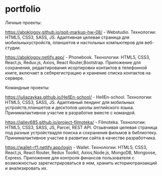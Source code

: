 # portfolio

Личные проекты:

https://aboklogov.github.io/goit-markup-hw-08/ - Webstudio.
Технологии: HTML5, CSS3, SASS, JS.
Адаптивная целевая страница для мобильныхустройств, планшетов и настольных компьютеров для веб-студии.

https://aboklogov.netlify.app/ - Phonebook.
Технологии: HTML5, CSS3, React.js, Redux.js, Axios, React Router,Bootstrap.
Приложение для сохранения, редактирования исортировки контактов в телефонной книге, включает в себярегистрацию и хранение списка контактов на сервере.

Командные проекты:

https://juliazaykas.github.io/HellEn-school/ - HellEn-school.
Технологии: HTML5, CSS3, SASS, JS.
Адаптивный лендинг для мобильных устройств,планшетов и десктопов школы английского языка. Принималактивное участие в разработке вместе с командой.

https://ialiev685.github.io/project-filmoteka/ - Filmoteka.
Технологии: HTML5, CSS3, SASS, JS, Parcel, REST API.
Отзывчивая целевая страница под разные устройствадля поиска и сохранения фильмов в библиотеку. Принималактивное участие в развитии сайта в качестве разработчика.

https://wallet-rf1.netlify.app/login - Wallet.
Технологии: HTML5, CSS3, React.js, React Router, Redux Toolkit, Axios,Node.js, MongoDB, Mongoose, Express.
Приложение для контроля финансов пользователя с возможностью зарегистрироваться в нем, хранить историютранзакций и анализировать их.
